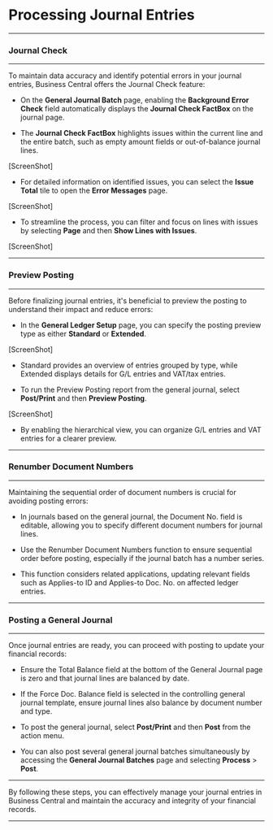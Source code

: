 # Processing Journal Entries
---

### Journal Check
---

To maintain data accuracy and identify potential errors in your journal entries, Business Central offers the Journal Check feature:

- On the **General Journal Batch** page, enabling the **Background Error Check** field automatically displays the **Journal Check FactBox** on the journal page.

- The **Journal Check FactBox** highlights issues within the current line and the entire batch, such as empty amount fields or out-of-balance journal lines.

[ScreenShot]

- For detailed information on identified issues, you can select the **Issue Total** tile to open the **Error Messages** page.

[ScreenShot]

- To streamline the process, you can filter and focus on lines with issues by selecting **Page** and then **Show Lines with Issues**.

[ScreenShot]

---

### Preview Posting
---

Before finalizing journal entries, it's beneficial to preview the posting to understand their impact and reduce errors:

- In the **General Ledger Setup** page, you can specify the posting preview type as either **Standard** or **Extended**.

[ScreenShot]

- Standard provides an overview of entries grouped by type, while Extended displays details for G/L entries and VAT/tax entries.

- To run the Preview Posting report from the general journal, select **Post/Print** and then **Preview Posting**.

[ScreenShot]

- By enabling the hierarchical view, you can organize G/L entries and VAT entries for a clearer preview.

---

### Renumber Document Numbers
---

Maintaining the sequential order of document numbers is crucial for avoiding posting errors:

- In journals based on the general journal, the Document No. field is editable, allowing you to specify different document numbers for journal lines.

- Use the Renumber Document Numbers function to ensure sequential order before posting, especially if the journal batch has a number series.

- This function considers related applications, updating relevant fields such as Applies-to ID and Applies-to Doc. No. on affected ledger entries.

---

### Posting a General Journal
---

Once journal entries are ready, you can proceed with posting to update your financial records:

- Ensure the Total Balance field at the bottom of the General Journal page is zero and that journal lines are balanced by date.

- If the Force Doc. Balance field is selected in the controlling general journal template, ensure journal lines also balance by document number and type.

- To post the general journal, select **Post/Print** and then **Post** from the action menu.

- You can also post several general journal batches simultaneously by accessing the **General Journal Batches** page and selecting **Process** > **Post**.

---

By following these steps, you can effectively manage your journal entries in Business Central and maintain the accuracy and integrity of your financial records.

---

